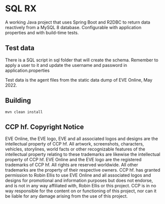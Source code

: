 # SQL RX

A working Java project that uses Spring Boot and R2DBC to return data reactively from a MySQL 8 database. Configurable with application properties and with build-time tests.

## Test data

There is a SQL script in sql folder that will create the schema. Remember to apply a user to it and update the username and password in application.properties

Test data is the agent files from the static data dump of EVE Online, May 2022. 

## Building

`mvn clean install`

## CCP hf. Copyright Notice

EVE Online, the EVE logo, EVE and all associated logos and designs are the intellectual property of CCP hf. All artwork, screenshots, characters, vehicles, storylines, world facts or other recognizable features of the intellectual property relating to these trademarks are likewise the intellectual property of CCP hf. EVE Online and the EVE logo are the registered trademarks of CCP hf. All rights are reserved worldwide. All other trademarks are the property of their respective owners. CCP hf. has granted permission to Robin Ellis to use EVE Online and all associated logos and designs for promotional and information purposes but does not endorse, and is not in any way affiliated with, Robin Ellis or this project. CCP is in no way responsible for the content on or functioning of this project, nor can it be liable for any damage arising from the use of this project.
